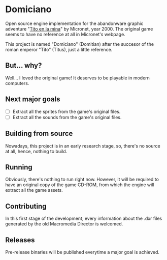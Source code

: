 # Domiciano

Open source engine implementation for the abandonware graphic adventure "[Tito en la mina](http://www.abandonsocios.org/index.php?topic=10669.0)" by Micronet, year 2000. The original game seems to have no reference at all in Micronet's webpage.

This project is named "Domiciano" (Domitian) after the succesor of the roman emperor "Tito" (Titus), just a little reference.

## But... why?

Well... I loved the original game! It deserves to be playable in modern computers.

## Next major goals

- [ ] Extract all the sprites from the game's original files.
- [ ] Extract all the sounds from the game's original files.

## Building from source

Nowadays, this project is in an early research stage, so, there's no source at all, hence, nothing to build.

## Running

Obviously, there's nothing to run right now. However, it will be required to have an original copy of the game CD-ROM, from which the engine will extract all the game assets.

## Contributing

In this first stage of the development, every information about the .dxr files generated by the old Macromedia Director is welcomed.

## Releases

Pre-release binaries will be published everytime a major goal is achieved.
